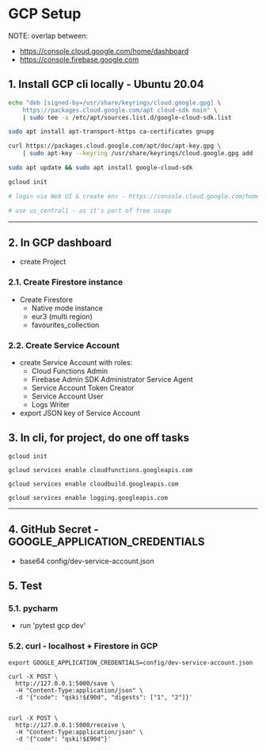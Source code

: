 # GCP Setup

NOTE: overlap between:

* <https://console.cloud.google.com/home/dashboard>
* <https://console.firebase.google.com>

## 1. Install GCP cli locally - Ubuntu 20.04

```bash
echo "deb [signed-by=/usr/share/keyrings/cloud.google.gpg] \
    https://packages.cloud.google.com/apt cloud-sdk main" \
    | sudo tee -a /etc/apt/sources.list.d/google-cloud-sdk.list

sudo apt install apt-transport-https ca-certificates gnupg

curl https://packages.cloud.google.com/apt/doc/apt-key.gpg \
    | sudo apt-key --keyring /usr/share/keyrings/cloud.google.gpg add -

sudo apt update && sudo apt install google-cloud-sdk

gcloud init

# login via Web UI & create env - https://console.cloud.google.com/home/dashboard

# use us_central1 - as it's part of free usage
```

---

## 2. In GCP dashboard

* create Project

### 2.1. Create Firestore instance

* Create Firestore
  * Native mode instance
  * eur3 (multi region)
  * favourites_collection
  
### 2.2. Create Service Account

* create Service Account with roles:
  * Cloud Functions Admin
  * Firebase Admin SDK Administrator Service Agent
  * Service Account Token Creator
  * Service Account User
  * Logs Writer
* export JSON key of Service Account

## 3. In cli, for project, do one off tasks

```text
gcloud init

gcloud services enable cloudfunctions.googleapis.com

gcloud services enable cloudbuild.googleapis.com

gcloud services enable logging.googleapis.com
```

---

## 4. GitHub Secret - GOOGLE_APPLICATION_CREDENTIALS

* base64 config/dev-service-account.json

## 5. Test

### 5.1. pycharm

* run 'pytest gcp dev'

### 5.2. curl - localhost + Firestore in GCP

```text
export GOOGLE_APPLICATION_CREDENTIALS=config/dev-service-account.json

curl -X POST \
  http://127.0.0.1:5000/save \
  -H "Content-Type:application/json" \
  -d '{"code": "qski!$£90d", "digests": ["1", "2"]}'
  
  
curl -X POST \
  http://127.0.0.1:5000/receive \
  -H "Content-Type:application/json" \
  -d '{"code": "qski!$£90d"}'
```
